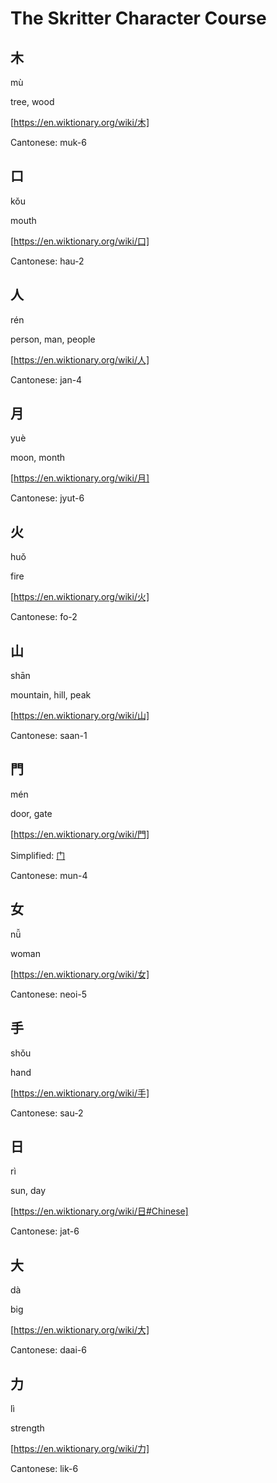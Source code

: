 # The Skritter Character Course

## 木

mù

tree, wood

[https://en.wiktionary.org/wiki/木]

Cantonese: muk-6

## 口

kǒu

mouth

[https://en.wiktionary.org/wiki/口]

Cantonese: hau-2

## 人

rén

person, man, people

[https://en.wiktionary.org/wiki/人]

Cantonese: jan-4

## 月

yuè

moon, month

[https://en.wiktionary.org/wiki/月]

Cantonese: jyut-6


## 火

huǒ

fire

[https://en.wiktionary.org/wiki/火]

Cantonese: fo-2

## 山

shān

mountain, hill, peak

[https://en.wiktionary.org/wiki/山]

Cantonese: saan-1

## 門

mén

door, gate

[https://en.wiktionary.org/wiki/門]

Simplified: [门](https://en.wiktionary.org/wiki/门)

Cantonese: mun-4

## 女

nǚ

woman

[https://en.wiktionary.org/wiki/女]

Cantonese: neoi-5

## 手

shǒu

hand

[https://en.wiktionary.org/wiki/手]

Cantonese: sau-2

## 日

rì

sun, day

[https://en.wiktionary.org/wiki/日#Chinese]

Cantonese: jat-6

## 大

dà

big

[https://en.wiktionary.org/wiki/大]

Cantonese: daai-6

## 力

lì

strength

[https://en.wiktionary.org/wiki/力]

Cantonese: lik-6

